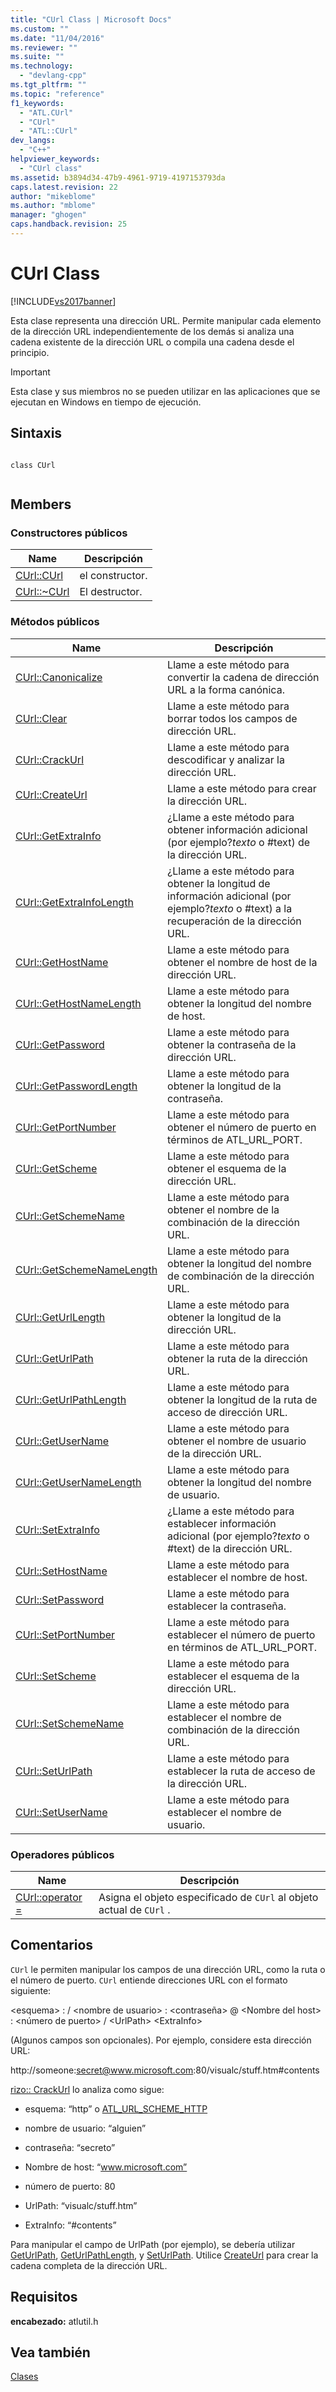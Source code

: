 ```yaml
---
title: "CUrl Class | Microsoft Docs"
ms.custom: ""
ms.date: "11/04/2016"
ms.reviewer: ""
ms.suite: ""
ms.technology: 
  - "devlang-cpp"
ms.tgt_pltfrm: ""
ms.topic: "reference"
f1_keywords: 
  - "ATL.CUrl"
  - "CUrl"
  - "ATL::CUrl"
dev_langs: 
  - "C++"
helpviewer_keywords: 
  - "CUrl class"
ms.assetid: b3894d34-47b9-4961-9719-4197153793da
caps.latest.revision: 22
author: "mikeblome"
ms.author: "mblome"
manager: "ghogen"
caps.handback.revision: 25
---
```

# CUrl Class
[!INCLUDE[vs2017banner](../../assembler/inline/includes/vs2017banner.md)]

Esta clase representa una dirección URL.  Permite manipular cada elemento de la dirección URL independientemente de los demás si analiza una cadena existente de la dirección URL o compila una cadena desde el principio.  
  
> [!IMPORTANT]
>  Esta clase y sus miembros no se pueden utilizar en las aplicaciones que se ejecutan en Windows en tiempo de ejecución.  
  
## Sintaxis  
  
```  
  
class CUrl  
  
```  
  
## Members  
  
### Constructores públicos  
  
|Name|Descripción|  
|----------|-----------------|  
|[CUrl::CUrl](../Topic/CUrl::CUrl.md)|el constructor.|  
|[CUrl::~CUrl](../Topic/CUrl::~CUrl.md)|El destructor.|  
  
### Métodos públicos  
  
|Name|Descripción|  
|----------|-----------------|  
|[CUrl::Canonicalize](../Topic/CUrl::Canonicalize.md)|Llame a este método para convertir la cadena de dirección URL a la forma canónica.|  
|[CUrl::Clear](../Topic/CUrl::Clear.md)|Llame a este método para borrar todos los campos de dirección URL.|  
|[CUrl::CrackUrl](../Topic/CUrl::CrackUrl.md)|Llame a este método para descodificar y analizar la dirección URL.|  
|[CUrl::CreateUrl](../Topic/CUrl::CreateUrl.md)|Llame a este método para crear la dirección URL.|  
|[CUrl::GetExtraInfo](../Topic/CUrl::GetExtraInfo.md)|¿Llame a este método para obtener información adicional \(por ejemplo?*texto* o \#text\) de la dirección URL.|  
|[CUrl::GetExtraInfoLength](../Topic/CUrl::GetExtraInfoLength.md)|¿Llame a este método para obtener la longitud de información adicional \(por ejemplo?*texto* o \#text\) a la recuperación de la dirección URL.|  
|[CUrl::GetHostName](../Topic/CUrl::GetHostName.md)|Llame a este método para obtener el nombre de host de la dirección URL.|  
|[CUrl::GetHostNameLength](../Topic/CUrl::GetHostNameLength.md)|Llame a este método para obtener la longitud del nombre de host.|  
|[CUrl::GetPassword](../Topic/CUrl::GetPassword.md)|Llame a este método para obtener la contraseña de la dirección URL.|  
|[CUrl::GetPasswordLength](../Topic/CUrl::GetPasswordLength.md)|Llame a este método para obtener la longitud de la contraseña.|  
|[CUrl::GetPortNumber](../Topic/CUrl::GetPortNumber.md)|Llame a este método para obtener el número de puerto en términos de ATL\_URL\_PORT.|  
|[CUrl::GetScheme](../Topic/CUrl::GetScheme.md)|Llame a este método para obtener el esquema de la dirección URL.|  
|[CUrl::GetSchemeName](../Topic/CUrl::GetSchemeName.md)|Llame a este método para obtener el nombre de la combinación de la dirección URL.|  
|[CUrl::GetSchemeNameLength](../Topic/CUrl::GetSchemeNameLength.md)|Llame a este método para obtener la longitud del nombre de combinación de la dirección URL.|  
|[CUrl::GetUrlLength](../Topic/CUrl::GetUrlLength.md)|Llame a este método para obtener la longitud de la dirección URL.|  
|[CUrl::GetUrlPath](../Topic/CUrl::GetUrlPath.md)|Llame a este método para obtener la ruta de la dirección URL.|  
|[CUrl::GetUrlPathLength](../Topic/CUrl::GetUrlPathLength.md)|Llame a este método para obtener la longitud de la ruta de acceso de dirección URL.|  
|[CUrl::GetUserName](../Topic/CUrl::GetUserName.md)|Llame a este método para obtener el nombre de usuario de la dirección URL.|  
|[CUrl::GetUserNameLength](../Topic/CUrl::GetUserNameLength.md)|Llame a este método para obtener la longitud del nombre de usuario.|  
|[CUrl::SetExtraInfo](../Topic/CUrl::SetExtraInfo.md)|¿Llame a este método para establecer información adicional \(por ejemplo?*texto* o \#text\) de la dirección URL.|  
|[CUrl::SetHostName](../Topic/CUrl::SetHostName.md)|Llame a este método para establecer el nombre de host.|  
|[CUrl::SetPassword](../Topic/CUrl::SetPassword.md)|Llame a este método para establecer la contraseña.|  
|[CUrl::SetPortNumber](../Topic/CUrl::SetPortNumber.md)|Llame a este método para establecer el número de puerto en términos de ATL\_URL\_PORT.|  
|[CUrl::SetScheme](../Topic/CUrl::SetScheme.md)|Llame a este método para establecer el esquema de la dirección URL.|  
|[CUrl::SetSchemeName](../Topic/CUrl::SetSchemeName.md)|Llame a este método para establecer el nombre de combinación de la dirección URL.|  
|[CUrl::SetUrlPath](../Topic/CUrl::SetUrlPath.md)|Llame a este método para establecer la ruta de acceso de la dirección URL.|  
|[CUrl::SetUserName](../Topic/CUrl::SetUserName.md)|Llame a este método para establecer el nombre de usuario.|  
  
### Operadores públicos  
  
|Name|Descripción|  
|----------|-----------------|  
|[CUrl::operator \=](../Topic/CUrl::operator%20=.md)|Asigna el objeto especificado de `CUrl` al objeto actual de `CUrl` .|  
  
## Comentarios  
 `CUrl` le permiten manipular los campos de una dirección URL, como la ruta o el número de puerto.  `CUrl` entiende direcciones URL con el formato siguiente:  
  
 \<esquema\> : \/ \<nombre de usuario\> : \<contraseña\> @ \<Nombre del host\> : \<número de puerto\> \/ \<UrlPath\>  \<ExtraInfo\>  
  
 \(Algunos campos son opcionales\). Por ejemplo, considere esta dirección URL:  
  
 http:\/\/someone:secret@www.microsoft.com:80\/visualc\/stuff.htm\#contents  
  
 [rizo:: CrackUrl](../Topic/CUrl::CrackUrl.md) lo analiza como sigue:  
  
-   esquema: “http” o [ATL\_URL\_SCHEME\_HTTP](../Topic/ATL_URL_SCHEME.md)  
  
-   nombre de usuario: “alguien”  
  
-   contraseña: “secreto”  
  
-   Nombre de host: “www.microsoft.com”  
  
-   número de puerto: 80  
  
-   UrlPath: “visualc\/stuff.htm”  
  
-   ExtraInfo: “\#contents”  
  
 Para manipular el campo de UrlPath \(por ejemplo\), se debería utilizar [GetUrlPath](../Topic/CUrl::GetUrlPath.md), [GetUrlPathLength](../Topic/CUrl::GetUrlPathLength.md), y [SetUrlPath](../Topic/CUrl::SetUrlPath.md).  Utilice [CreateUrl](../Topic/CUrl::CreateUrl.md) para crear la cadena completa de la dirección URL.  
  
## Requisitos  
 **encabezado:** atlutil.h  
  
## Vea también  
 [Clases](../../atl/reference/atl-classes.md)